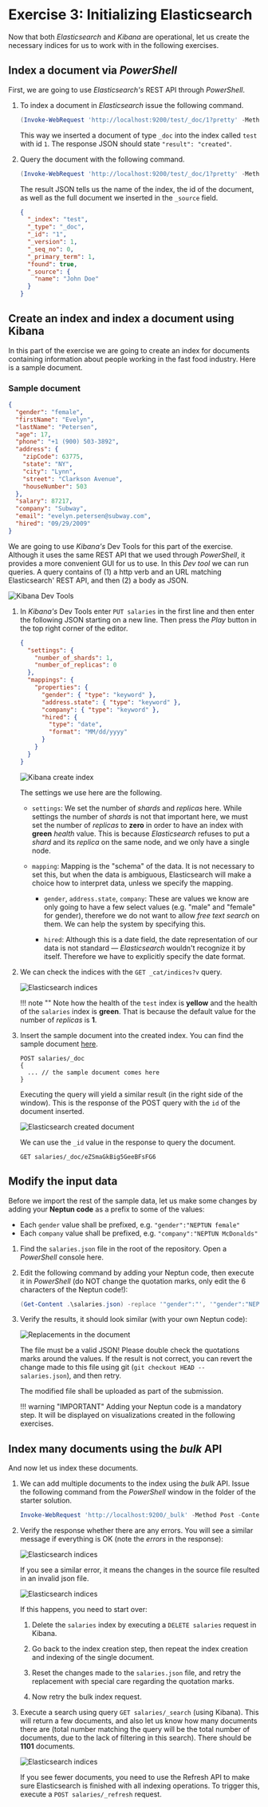# Exercise 3: Initializing Elasticsearch

Now that both _Elasticsearch_ and _Kibana_ are operational, let us create the necessary indices for us to work with in the following exercises.

## Index a document via _PowerShell_

First, we are going to use _Elasticsearch's_ REST API through _PowerShell_.

1. To index a document in _Elasticsearch_ issue the following command.

    ```powershell
    (Invoke-WebRequest 'http://localhost:9200/test/_doc/1?pretty' -Method Put -ContentType 'application/json' -Body '{ "name": "John Doe" }' -UseBasicParsing).Content
    ```

    This way we inserted a document of type `_doc` into the index called `test` with id `1`. The response JSON should state `"result": "created"`.

1. Query the document with the following command.

    ```powershell
    (Invoke-WebRequest 'http://localhost:9200/test/_doc/1?pretty' -Method Get -UseBasicParsing).Content
    ```

    The result JSON tells us the name of the index, the id of the document, as well as the full document we inserted in the `_source` field.

    ```json
    {
      "_index": "test",
      "_type": "_doc",
      "_id": "1",
      "_version": 1,
      "_seq_no": 0,
      "_primary_term": 1,
      "found": true,
      "_source": {
        "name": "John Doe"
      }
    }
    ```

## Create an index and index a document using Kibana

In this part of the exercise we are going to create an index for documents containing information about people working in the fast food industry. Here is a sample document.

### Sample document

```json
{
  "gender": "female",
  "firstName": "Evelyn",
  "lastName": "Petersen",
  "age": 17,
  "phone": "+1 (900) 503-3892",
  "address": {
    "zipCode": 63775,
    "state": "NY",
    "city": "Lynn",
    "street": "Clarkson Avenue",
    "houseNumber": 503
  },
  "salary": 87217,
  "company": "Subway",
  "email": "evelyn.petersen@subway.com",
  "hired": "09/29/2009"
}
```

We are going to use _Kibana's_ Dev Tools for this part of the exercise. Although it uses the same REST API that we used through _PowerShell_, it provides a more convenient GUI for us to use. In this _Dev tool_ we can run queries. A query contains of (1) a http verb and an URL matching Elasticsearch' REST API, and then (2) a body as JSON.

![Kibana Dev Tools](images/kibana-dev-tools.png)

1. In _Kibana's_ Dev Tools enter `PUT salaries` in the first line and then enter the following JSON starting on a new line. Then press the _Play_ button in the top right corner of the editor.

    ```json
    {
      "settings": {
        "number_of_shards": 1,
        "number_of_replicas": 0
      },
      "mappings": {
        "properties": {
          "gender": { "type": "keyword" },
          "address.state": { "type": "keyword" },
          "company": { "type": "keyword" },
          "hired": {
            "type": "date",
            "format": "MM/dd/yyyy"
          }
        }
      }
    }
    ```

    ![Kibana create index](images/kibana-create-index.png)

    The settings we use here are the following.

    - `settings`: We set the number of _shards_ and _replicas_ here. While settings the number of _shards_ is not that important here, we must set the number of _replicas_ to **zero** in order to have an index with **green** _health_ value. This is because _Elasticsearch_ refuses to put a _shard_ and its _replica_ on the same node, and we only have a single node.

    - `mapping`: Mapping is the "schema" of the data. It is not necessary to set this, but when the data is ambiguous, Elasticsearch will make a choice how to interpret data, unless we specify the mapping.

        - `gender`, `address.state`, `company`: These are values we know are only going to have a few select values (e.g. "male" and "female" for gender), therefore we do not want to allow _free text search_ on them. We can help the system by specifying this.

        - `hired`: Although this is a date field, the date representation of our data is not standard — _Elasticsearch_ wouldn't recognize it by itself. Therefore we have to explicitly specify the date format.

1. We can check the indices with the `GET _cat/indices?v` query.

    ![Elasticsearch indices](images/elasticsearch-indices.png)

    !!! note ""
        Note how the health of the `test` index is **yellow** and the health of the `salaries` index is **green**. That is because the default value for the number of _replicas_ is **1**.

1. Insert the sample document into the created index. You can find the sample document [here](#sample-document).

    ```
    POST salaries/_doc
    {
      ... // the sample document comes here
    }
    ```

    Executing the query will yield a similar result (in the right side of the window). This is the response of the POST query with the `id` of the document inserted.

    ![Elasticsearch created document](images/elasticsearch-created-document.png)

    We can use the `_id` value in the response to query the document.

    ```
    GET salaries/_doc/eZSmaGkBig5GeeBFsFG6
    ```

## Modify the input data

Before we import the rest of the sample data, let us make some changes by adding your **Neptun code** as a prefix to some of the values:

- Each `gender` value shall be prefixed, e.g. `"gender":"NEPTUN female"`
- Each `company` value shall be prefixed, e.g. `"company":"NEPTUN McDonalds"`

1. Find the `salaries.json` file in the root of the repository. Open a _PowerShell_ console here.

1. Edit the following command by adding your Neptun code, then execute it in _PowerShell_ (do NOT change the quotation marks, only edit the 6 characters of the Neptun code!):

    ```powershell
    (Get-Content .\salaries.json) -replace '"gender":"', '"gender":"NEPTUN ' -replace '"company":"', '"company":"NEPTUN ' | Set-Content .\salaries.json
    ```

1. Verify the results, it should look similar (with your own Neptun code):

    ![Replacements in the document](images/replace-data-result.png)

    The file must be a valid JSON! Please double check the quotations marks around the values. If the result is not correct, you can revert the change made to this file using git (`git checkout HEAD -- salaries.json`), and then retry.

    The modified file shall be uploaded as part of the submission.

    !!! warning "IMPORTANT"
        Adding your Neptun code is a mandatory step. It will be displayed on visualizations created in the following exercises.

## Index many documents using the _bulk_ API

And now let us index these documents.

1. We can add multiple documents to the index using the _bulk_ API. Issue the following command from the _PowerShell_ window in the folder of the starter solution.

    ```powershell
    Invoke-WebRequest 'http://localhost:9200/_bulk' -Method Post -ContentType 'application/json' -InFile .\salaries.json -UseBasicParsing
    ```

1. Verify the response whether there are any errors. You will see a similar message if everything is OK (note the _errors_ in the response):

    ![Elasticsearch indices](images/bulk-import-ok.png)

    If you see a similar error, it means the changes in the source file resulted in an invalid json file.

    ![Elasticsearch indices](images/bulk-import-parse-error.png)

    If this happens, you need to start over:

    1. Delete the `salaries` index by executing a `DELETE salaries` request in Kibana.

    1. Go back to the index creation step, then repeat the index creation and indexing of the single document.

    1. Reset the changes made to the `salaries.json` file, and retry the replacement with special care regarding the quotation marks.

    1. Now retry the bulk index request.

1. Execute a search using query `GET salaries/_search` (using Kibana). This will return a few documents, and also let us know how many documents there are (total number matching the query will be the total number of documents, due to the lack of filtering in this search). There should be **1101** documents.

    ![Elasticsearch indices](images/kibana-search-total.png)

    If you see fewer documents, you need to use the Refresh API to make sure Elasticsearch is finished with all indexing operations. To trigger this, execute a `POST salaries/_refresh` request.
